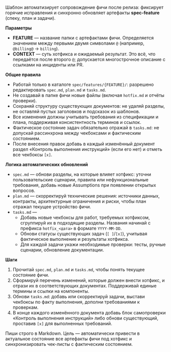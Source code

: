 <!-- spec-feature: хотфикс фичи -->

Шаблон автоматизирует сопровождение фичи после релиза: фиксирует горячие исправления и синхронно обновляет артефакты **spec-feature** (спеку, план и задачи).

**Параметры**

- **FEATURE** — название папки с артефактами фичи. Определяется значением между первыми двумя символами `@` (например, `@billing@` → `billing`).
- **CONTEXT** — суть хотфикса и ожидаемый результат. Это всё, что передаётся после второго `@`; допускается многострочное описание с ссылками на инциденты или PR.

**Общие правила**

- Работай только в каталоге `spec/features/{FEATURE}/`: разрешено редактировать `spec.md`, `plan.md` и `tasks.md`.
- Не создавай в папке фичи новые файлы (включая `hotfix.md` и отчёты проверки).
- Сохраняй структуру существующих документов: не удаляй разделы, не оставляй пустых заголовков и подсказок из шаблонов.
- Все изменения должны учитывать требования из спецификации и плана, поддерживая консистентность терминов и ссылок.
- Фактическое состояние задач обязательно отражай в `tasks.md`: не допускай рассинхрона между чекбоксами и фактическим состоянием.
- После внесения правок добавь в каждый изменённый документ раздел «Контроль выполнения инструкций» (если его нет) и отметь все чекбоксы `[x]`.

**Логика автоматических обновлений**

- `spec.md` — обнови разделы, на которые влияет хотфикс: уточни пользовательские сценарии, правила или нефункциональные требования, добавь новые Assumptions при появлении открытых вопросов.
- `plan.md` — скорректируй технические решения: источники данных, контракты, архитектурные ограничения и риски, чтобы план отражал текущее устройство фичи.
- `tasks.md` —
  - Добавь новые чекбоксы для работ, требуемых хотфиксом, сгруппируй их в подходящие разделы. Названия начинай с префикса `hotfix_<дата>` в формате `YYYY-MM-DD`.
  - Обнови статусы существующих задач (`[ ]`/`[x]`), учитывая фактическое выполнение и результаты хотфикса.
  - Для каждой задачи укажи необходимые проверки: тесты, ручные сценарии, обновление документации.

**Шаги**

1. Прочитай `spec.md`, `plan.md` и `tasks.md`, чтобы понять текущее состояние фичи.
2. Сформируй перечень изменений, которые должен внести хотфикс, и отрази их в соответствующих документах. Поддерживай единые термины и ссылки на компоненты.
3. Обнови `tasks.md`: добавь или скорректируй задачи, выстави чекбоксы по факту выполнения, дополни требованиями к проверкам.
4. В конце каждого изменённого документа добавь блок самопроверки «Контроль выполнения инструкций» либо обнови существующий, проставив `[x]` для выполненных требований.

Пиши строго в Markdown. Цель — автоматически привести в актуальное состояние все артефакты фичи под хотфикс и синхронизировать чек-листы с фактическим состоянием.